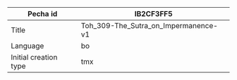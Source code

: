 |Pecha id | IB2CF3FF5
| --- | --- 
|Title | Toh_309-The_Sutra_on_Impermanence-v1 
|Language | bo
|Initial creation type | tmx